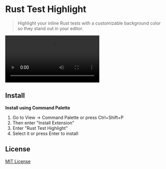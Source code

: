 # Rust Test Highlight

> Highlight your inline Rust tests with a customizable background color so they stand out in your editor.

![Demo](./docs/demo.mp4)

## Install

**Install using Command Palette**

1. Go to View -> Command Palette or press Ctrl+Shift+P
2. Then enter "Install Extension"
3. Enter "Rust Test Highlight"
4. Select it or press Enter to install

## License

[MIT License](./LICENSE)

